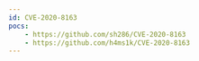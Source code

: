 ```yaml
---
id: CVE-2020-8163
pocs:
    - https://github.com/sh286/CVE-2020-8163
    - https://github.com/h4ms1k/CVE-2020-8163
---
```

